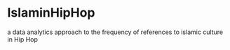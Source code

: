 # IslaminHipHop
a data analytics approach to the frequency of references to islamic culture in Hip Hop

